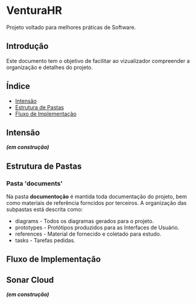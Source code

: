 # VenturaHR

Projeto voltado para melhores práticas de Software.

## Introdução

Este documento tem o objetivo de facilitar ao vizualizador compreender a organização e detalhes do projeto.

## Índice

* [Intensão](#intensao)
* [Estrutura de Pastas](#estrutura-de-pastas)
* [Fluxo de Implementação](#fluxo-de-implementacao)




## Intensão

***(em construção)***

## Estrutura de Pastas

### Pasta 'documents'

Na pasta **documentoção** é mantida toda documentação do projeto, bem como materiais de referência forncidos por terceiros. A organização das subpastas está descrita como:

* diagrams - Todos os diagramas gerados para o projeto.
* prototypes - Protótipos produzidos para as Interfaces de Usuário.
* references - Material de fornecido e coletado para estudo.
* tasks - Tarefas pedidas.

## Fluxo de Implementação


## Sonar Cloud


***(em construção)***
